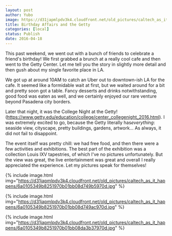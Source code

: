 ```yaml
---
layout: post
author: Yubo
image: https://d31japmlpdv3k4.cloudfront.net/old_pictures/caltech_as_it_happens/6a0105349b8251970b01b8d1bd474c970c.jpg
title: Birthday Affairs and the Getty 
categories: [local]
status: Publish
date: 2016-04-18
---
```


This past weekend, we went out with a bunch of friends to celebrate a friend's birthday! We first grabbed a brunch at a really cool cafe and then went to the Getty Center. Let me tell you the story in slightly more detail and then gush about my single favorite place in LA.

We got up at around 10AM to catch an Uber out to downtown-ish LA for the cafe. It seemed like a formidable wait at first, but we waited around for a bit and pretty soon got a table. Fancy desserts and drinks notwithstanding, good food was eaten as well, and we certainly enjoyed our rare venture beyond Pasadena city borders.

Later that night, it was the College Night at the Getty! (https://www.getty.edu/education/college/center_collegenight_2016.html). I was extremely excited to go, because the Getty literally has*everything*: seaside view, cityscape, pretty buildings, gardens, artwork... As always, it did not fail to disappoint.

The event itself was pretty chill: we had free food, and then there were a few activities and exhibitions. The best part of the exhibition was a collection Louis IXV tapestries, of which I've no pictures unfortunately. But the view was great, the live entertainment was great and overall I really appreciated the experience. Let my pictures speak for themselves!


{% include image.html img="https://d31japmlpdv3k4.cloudfront.net/old_pictures/caltech_as_it_happens/6a0105349b8251970b01bb08d749b5970d.jpg" %}

{% include image.html img="https://d31japmlpdv3k4.cloudfront.net/old_pictures/caltech_as_it_happens/6a0105349b8251970b01bb08d749ac970d.jpg" %}

{% include image.html img="https://d31japmlpdv3k4.cloudfront.net/old_pictures/caltech_as_it_happens/6a0105349b8251970b01bb08da3b37970d.jpg" %}
